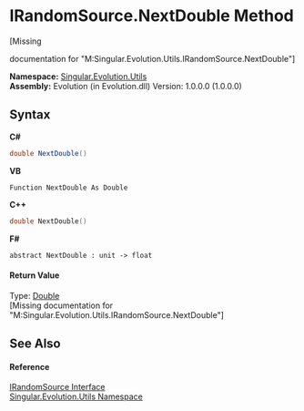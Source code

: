 # IRandomSource.NextDouble Method 
 

\[Missing <summary> documentation for "M:Singular.Evolution.Utils.IRandomSource.NextDouble"\]

**Namespace:**&nbsp;<a href="bb7b030e-87d6-8095-f2c6-b0b821b0d323">Singular.Evolution.Utils</a><br />**Assembly:**&nbsp;Evolution (in Evolution.dll) Version: 1.0.0.0 (1.0.0.0)

## Syntax

**C#**<br />
``` C#
double NextDouble()
```

**VB**<br />
``` VB
Function NextDouble As Double
```

**C++**<br />
``` C++
double NextDouble()
```

**F#**<br />
``` F#
abstract NextDouble : unit -> float 

```


#### Return Value
Type: <a href="http://msdn2.microsoft.com/en-us/library/643eft0t" target="_blank">Double</a><br />\[Missing <returns> documentation for "M:Singular.Evolution.Utils.IRandomSource.NextDouble"\]

## See Also


#### Reference
<a href="a0204962-298c-bff9-ed42-e9b55afad042">IRandomSource Interface</a><br /><a href="bb7b030e-87d6-8095-f2c6-b0b821b0d323">Singular.Evolution.Utils Namespace</a><br />